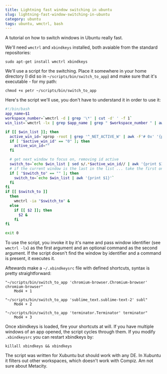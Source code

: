 ```yaml
---
title: Lightning fast window switching in ubuntu
slug: lightning-fast-window-switching-in-ubuntu
category: ubuntu
tags: ubuntu, wmctrl, bash
---
```


A tutorial on how to switch windows in Ubuntu really fast.

We'll need `wmctrl` and `xbindkeys` installed, both avaiable from the standard repositories:

```shell_session
sudo apt-get install wmctrl xbindkeys
```

We'll use a script for the switching. Place it somewhere in your home directory (I did so in `~/scripts/bin/switch_to_app`) and make sure that it's executable - for my path:

```shell_session
chmod +x petr ~/scripts/bin/switch_to_app
```

Here's the script we'll use, you don't have to understand it in order to use it:

```bash
#!/bin/bash
app_name=$1
workspace_number=`wmctrl -d | grep '\*' | cut -d' ' -f 1`
win_list=`wmctrl -lx | grep $app_name | grep " $workspace_number " | awk '{print $1}'`

if [[ $win_list ]]; then
  active_win_id=`xprop -root | grep '^_NET_ACTIVE_W' | awk -F'# 0x' '{print $2}' | awk -F', ' '{print $1}'`
  if [ "$active_win_id" == "0" ]; then
    active_win_id=""
  fi

  # get next window to focus on, removing id active
  switch_to=`echo $win_list | sed s/.*$active_win_id// | awk '{print $1}'`
  # if the current window is the last in the list ... take the first one
  if [ "$switch_to" == "" ]; then
    switch_to=`echo $win_list | awk '{print $1}'`
  fi
fi
if [[ $switch_to ]]
  then
    wmctrl -ia "$switch_to" &
  else
    if [[ $2 ]]; then
      $2 &
    fi
fi

exit 0
```

To use the script, you invoke it by it's name and pass window identifier (see `wmctrl -lx`) as the first argument and an optional command as the second argument. If the script doesn't find the window by identifier and a command is present, it executes it.

Aftewards make a `~/.xbindkeysrc` file with defined shortcuts, syntax is pretty straightforward:

```
"~/scripts/bin/switch_to_app 'chromium-browser.Chromium-browser' chromium-browser"
    Mod4 + 1

"~/scripts/bin/switch_to_app 'sublime_text.sublime-text-2' subl"
    Mod4 + 2

"~/scripts/bin/switch_to_app 'terminator.Terminator' terminator"
    Mod4 + 3
```

Once xbindkeys is loaded, fire your shortcuts at will. If you have multiple windows of an app opened, the script cycles through them. If you modify `.xbindkeysrc` you can restart xbindkeys by:

```shell_session
killall xbindkeys && xbindkeys​
```

The script was written for Xubuntu but should work with any DE. In Xubuntu it filters out other workspaces, which doesn't work with Compiz. Am not sure about Metacity.
